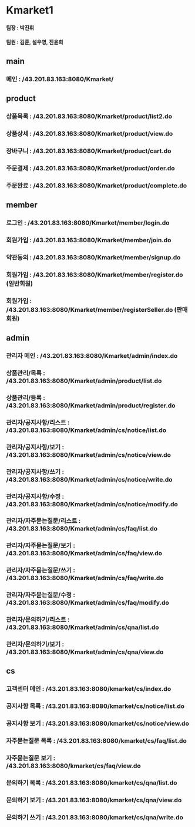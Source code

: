 # Kmarket1

#### 팀장 : 박진휘
#### 팀원 : 김훈, 설우영, 진윤희

## main
### 메인 : /43.201.83.163:8080/Kmarket/

## product
### 상품목록 : /43.201.83.163:8080/Kmarket/product/list2.do
### 상품상세 : /43.201.83.163:8080/Kmarket/product/view.do
### 장바구니 : /43.201.83.163:8080/Kmarket/product/cart.do 
### 주문결제 : /43.201.83.163:8080/Kmarket/product/order.do
### 주문완료 : /43.201.83.163:8080/Kmarket/product/complete.do 

## member
### 로그인 : /43.201.83.163:8080/Kmarket/member/login.do
### 회원가입 : /43.201.83.163:8080/Kmarket/member/join.do
### 약관동의 : /43.201.83.163:8080/Kmarket/member/signup.do
### 회원가입 : /43.201.83.163:8080/Kmarket/member/register.do (일반회원)
### 회원가입 : /43.201.83.163:8080/Kmarket/member/registerSeller.do (판매회원)

## admin
### 관리자 메인 : /43.201.83.163:8080/Kmarket/admin/index.do
### 상품관리/목록 : /43.201.83.163:8080/Kmarket/admin/product/list.do
### 상품관리/등록 : /43.201.83.163:8080/Kmarket/admin/product/register.do
### 관리자/공지사항/리스트 : /43.201.83.163:8080/Kmarket/admin/cs/notice/list.do
### 관리자/공지사항/보기 : /43.201.83.163:8080/Kmarket/admin/cs/notice/view.do
### 관리자/공지사항/쓰기 : /43.201.83.163:8080/Kmarket/admin/cs/notice/write.do
### 관리자/공지사항/수정 : /43.201.83.163:8080/Kmarket/admin/cs/notice/modify.do
### 관리자/자주묻는질문/리스트 : /43.201.83.163:8080/Kmarket/admin/cs/faq/list.do
### 관리자/자주묻는질문/보기 : /43.201.83.163:8080/Kmarket/admin/cs/faq/view.do
### 관리자/자주묻는질문/쓰기 : /43.201.83.163:8080/Kmarket/admin/cs/faq/write.do
### 관리자/자주묻는질문/수정 : /43.201.83.163:8080/Kmarket/admin/cs/faq/modify.do
### 관리자/문의하기/리스트 : /43.201.83.163:8080/Kmarket/admin/cs/qna/list.do
### 관리자/문의하기/보기 : /43.201.83.163:8080/Kmarket/admin/cs/qna/view.do

## cs 
### 고객센터 메인 : /43.201.83.163:8080/kmarket/cs/index.do
### 공지사항 목록 : /43.201.83.163:8080/kmarket/cs/notice/list.do
### 공지사항 보기 : /43.201.83.163:8080/kmarket/cs/notice/view.do
### 자주묻는질문 목록 : /43.201.83.163:8080/kmarket/cs/faq/list.do
### 자주묻는질문 보기 : /43.201.83.163:8080/kmarket/cs/faq/view.do
### 문의하기 목록 : /43.201.83.163:8080/kmarket/cs/qna/list.do
### 문의하기 보기 : /43.201.83.163:8080/kmarket/cs/qna/view.do
### 문의하기 쓰기 : /43.201.83.163:8080/kmarket/cs/qna/write.do
